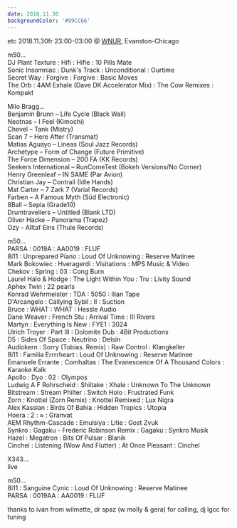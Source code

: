 ```yaml
---
date: 2018.11.30
backgroundColor: '#99CC66'
---
```


etc 2018.11.30fr 23:00-03:00 @ [WNUR](http://www.wnur.org/), Evanston-Chicago  

m50...  
DJ Plant Texture : Hifi : Hifie : 10 Pills Mate  
Sonic Insomniac : Dunk's Track : Unconditional : Ourtime  
Secret Way : Forgive : Forgive : Basic Moves  
The Orb : 4AM Exhale (Dave DK Accelerator Mix) : The Cow Remixes : Kompakt  

Milo Bragg...  
Benjamin Brunn – Life Cycle (Black Wall)  
Neotnas – I Feel (Kimochi)  
Chevel – Tank (Mistry)  
Scan 7 – Here After (Transmat)  
Matias Aguayo – Lineas (Soul Jazz Records)  
Archetype – Form of Change (Future Primitive)  
The Force Dimension – 200 FA (KK Records)  
Seekers International – RunComeTest (Bokeh Versions/No Corner)  
Henry Greenleaf – IN SAME (Par Avion)  
Christian Jay – Contrail (Idle Hands)  
Mat Carter – 7 Zark 7 (Varial Records)  
Farben – A Famous Myth (Süd Electronic)  
8Ball – Sepia (Grade10)  
Drumtravellers – Untitled (Blank LTD)  
Oliver Hacke – Panorama (Trapez)  
Ozy - Alltaf Eins (Thule Records)  

m50...  
PARSA : 0019A : AA0019 : FLUF  
8i11 : Unprepared Piano : Loud Of Unknowing : Reserve Matinee  
Mark Bokowiec : Hveragerdi : Visitations : MPS Music & Video  
Chekov : Spring : 03 : Cong Burn  
Laurel Halo & Hodge : The Light Within You : Tru : Livity Sound  
Aphex Twin : 22 pearls  
Konrad Wehrmeister : TDA : 5050 : Ilian Tape  
D'Arcangelo : Callying Sybil : II : Suction  
Bruce : WHAT : WHAT : Hessle Audio  
Dane Weaver : French Stu : Arrival Time : III Rivers  
Martyn : Everything Is New : FYE1 : 3024  
Ulrich Troyer : Part III : Dolomite Dub : 4Bit Productions  
D5 : Sides Of Space : Neutrino : Delsin  
Audiokern : Sorry (Tobias. Remix) : Raw Control : Klangkeller  
8i11 : Familia Errrrheart : Loud Of Unknowing : Reserve Matinee  
Emanuele Errante : Comhaltas : The Evanescence Of A Thousand Colors : Karaoke Kalk  
Apollo : Dyo : 02 : Olympos  
Ludwig A F Rohrscheid : Shiitake : Xhale : Unknown To The Unknown  
Bitstream : Stream Philter : Switch Holo : Frustrated Funk  
Zorn : Knottel (Zorn Remix) : Knottel Remixed : Lux Nigra  
Alex Kassian : Birds Of Bahia : Hidden Tropics : Utopia  
Hoera : 2 : ≈ : Granvat  
AEM Rhythm-Cascade : Emulsiya : Litie : Gost Zvuk  
Synkro : Gagaku - Frederic Robinson Remix : Gagaku : Synkro Musik  
Hazel : Megatron : Bits Of Pulsar : Blanik  
Cinchel : Listening (Wow And Flutter) : At Once Pleasant : Cinchel  

X343...  
live  

m50...  
8i11 : Sanguine Cynic : Loud Of Unknowing : Reserve Matinee  
PARSA : 0019AA : AA0019 : FLUF  

thanks to ivan from wilmette, dr spaz (w molly & gera) for calling, dj lgcc for tuning